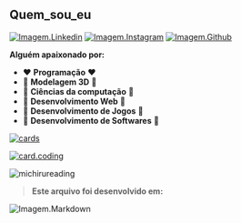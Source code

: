 ## Quem_sou_eu

[![Imagem.Linkedin](https://img.shields.io/badge/LinkedIn-0077B5?style=for-the-badge&logo=linkedin&logoColor=white)](https://www.linkedin.com/in/matt-868225229/)
[![Imagem.Instagram](https://img.shields.io/badge/Instagram-E4405F?style=for-the-badge&logo=instagram&logoColor=white)](https://www.instagram.com/m4tt_pizz4/)
[![Imagem.Github](https://img.shields.io/badge/GitHub-100000?style=for-the-badge&logo=github&logoColor=white)](https://github.com/M4ttPizz4)

 **Alguém apaixonado por:**
* ❤️ __**Programação**__ ❤️
* 🧡 __**Modelagem 3D**__ 🧡
* 💛 __**Ciências da computação**__ 💛
* 💚 __**Desenvolvimento Web**__ 💚
* 💙 __**Desenvolvimento de Jogos**__ 💙
* 💜 __**Desenvolvimento de Softwares**__ 💜
 
[![cards](https://github-readme-stats.vercel.app/api?username=M4ttPizz4&theme=tokyonight&show_icons=true)](https://github.com/M4ttPizz4/)

[![card.coding](https://github-readme-stats.vercel.app/api/top-langs/?username=M4ttPizz4&hide=html&layout=compact&theme=tokyonight)](https://github.com/M4ttPizz4/)




![michirureading](https://user-images.githubusercontent.com/100164090/157138658-299ff193-3ab8-4f0f-8760-13d06e555f55.png)

>**Este arquivo foi desenvolvido em:**

![Imagem.Markdown](https://img.shields.io/badge/Markdown-000000?style=for-the-badge&logo=markdown&logoColor=white)

